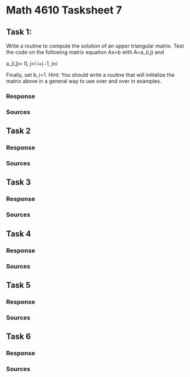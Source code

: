 # Math 4610 Tasksheet 7

## Task 1:
Write a routine to compute the solution of an upper triangular matrix. Test the code on the following matrix equation Ax=b with A=a_(i,j) and 

        
a_(i,j)=  0, j<i
          i+j−1, j≥i
        
Finally, set b_i=1. Hint: You should write a routine that will initialize the matrix above in a general way to use over and over in examples.

### Response

### Sources

## Task 2

### Response

### Sources

## Task 3

### Response

### Sources

## Task 4

### Response

### Sources

## Task 5

### Response

### Sources

## Task 6

### Response

### Sources

